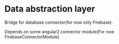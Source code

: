 # Data abstraction layer
Bridge for database connector(for now only Firebase).

Depends on some angular2 connector module(For now FirebaseConnectorModule)
